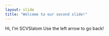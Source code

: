 ```yaml
---
layout: slide
title: "Welcome to our second slide!"
---
```

Hi, I'm SCVSlalom
Use the left arrow to go back!
